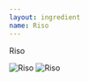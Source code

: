 ```yaml
---
layout: ingredient
name: Riso
---
```


Riso

![Riso](/JapaneseCookbook/assets/images/ingredients/rice-1.jpg)
![Riso](/JapaneseCookbook/assets/images/ingredients/rice-2.jpg)
